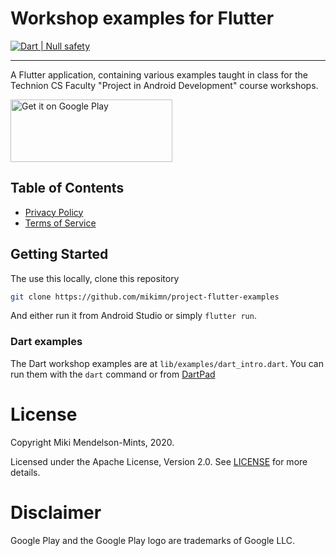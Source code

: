 # Workshop examples for Flutter

[![Dart | Null safety](https://img.shields.io/badge/Dart-Null%20safety-blue.svg)](https://dart.dev/null-safety)

___

A Flutter application, containing various examples taught in class for the 
Technion CS Faculty "Project in Android Development" course workshops.

<a href='https://play.google.com/store/apps/details?id=com.mikimn.android_course&pcampaignid=pcampaignidMKT-Other-global-all-co-prtnr-py-PartBadge-Mar2515-1'><img alt='Get it on Google Play' src='https://play.google.com/intl/en_us/badges/static/images/badges/en_badge_web_generic.png' width='258.5' height='100'/></a>

## Table of Contents

* [Privacy Policy](docs/policy.md)
* [Terms of Service](docs/tos.md)

## Getting Started

The use this locally, clone this repository
```bash script
git clone https://github.com/mikimn/project-flutter-examples
```

And either run it from Android Studio or simply `flutter run`.

### Dart examples

The Dart workshop examples are at `lib/examples/dart_intro.dart`. You can run them with the `dart` command or from [DartPad](https://dartpad.dev/)

# License

Copyright Miki Mendelson-Mints, 2020.

Licensed under the Apache License, Version 2.0. See [LICENSE](./LICENSE) for more details.

# Disclaimer

Google Play and the Google Play logo are trademarks of Google LLC.